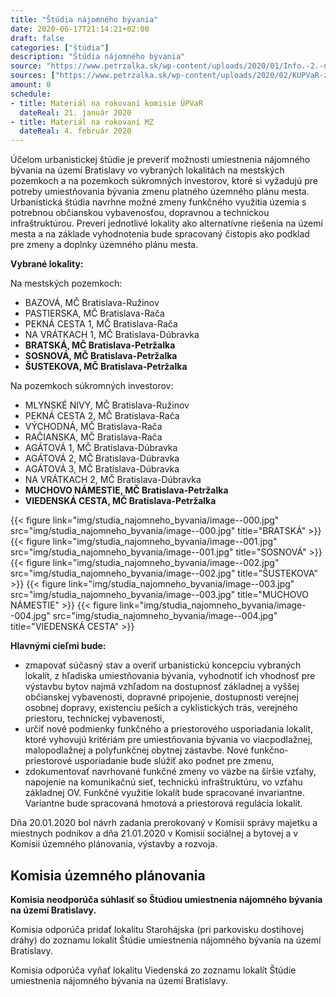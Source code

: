 ```yaml
---
title: "Štúdia nájomného bývania"
date: 2020-06-17T21:14:21+02:00
draft: false
categories: ["štúdia"]
description: "Štúdia nájomného bývania"
source: "https://www.petrzalka.sk/wp-content/uploads/2020/01/Info.-2.-n%C3%A1vrh-zadania-%C5%A0t%C3%BAdie-n%C3%A1jomn%C3%A9ho-b%C3%BDvania-MZ.pdf"
sources: ["https://www.petrzalka.sk/wp-content/uploads/2020/02/KUPVaR-zapisnica_2020-01-21_overena.pdf"]
amount: 0
schedule: 
- title: Materiál na rokovaní komisie ÚPVaR
  dateReal: 21. január 2020
- title: Materiál na rokovaní MZ
  dateReal: 4. február 2020
---
```


Účelom urbanistickej štúdie je preveriť možnosti umiestnenia nájomného bývania na
území Bratislavy vo vybraných lokalitách na mestských pozemkoch a na pozemkoch
súkromných investorov, ktoré si vyžadujú pre potreby umiestňovania bývania zmenu
platného územného plánu mesta. Urbanistická štúdia navrhne možné zmeny funkčného
využitia územia s potrebnou občianskou vybavenosťou, dopravnou a technickou
infraštruktúrou. Preverí jednotlivé lokality ako alternatívne riešenia na území mesta a na
základe vyhodnotenia bude spracovaný čistopis ako podklad pre zmeny a doplnky územného
plánu mesta.

**Vybrané lokality:**

Na mestských pozemkoch:
* BAZOVÁ, MČ Bratislava-Ružinov
* PASTIERSKA, MČ Bratislava-Rača
* PEKNÁ CESTA 1, MČ Bratislava-Rača
* NA VRÁTKACH 1, MČ Bratislava-Dúbravka
* **BRATSKÁ, MČ Bratislava-Petržalka**
* **SOSNOVÁ, MČ Bratislava-Petržalka**
* **ŠUSTEKOVA, MČ Bratislava-Petržalka**

Na pozemkoch súkromných investorov:
* MLYNSKÉ NIVY, MČ Bratislava-Ružinov
* PEKNÁ CESTA 2, MČ Bratislava-Rača
* VÝCHODNÁ, MČ Bratislava-Rača
* RAČIANSKA, MČ Bratislava-Rača
* AGÁTOVÁ 1, MČ Bratislava-Dúbravka
* AGÁTOVÁ 2, MČ Bratislava-Dúbravka
* AGÁTOVÁ 3, MČ Bratislava-Dúbravka
* NA VRÁTKACH 2, MČ Bratislava-Dúbravka
* **MUCHOVO NÁMESTIE, MČ Bratislava-Petržalka**
* **VIEDENSKÁ CESTA, MČ Bratislava-Petržalka**

{{< figure link="img/studia_najomneho_byvania/image--000.jpg" src="img/studia_najomneho_byvania/image--000.jpg" title="BRATSKÁ" >}}
{{< figure link="img/studia_najomneho_byvania/image--001.jpg" src="img/studia_najomneho_byvania/image--001.jpg" title="SOSNOVÁ" >}}
{{< figure link="img/studia_najomneho_byvania/image--002.jpg" src="img/studia_najomneho_byvania/image--002.jpg" title="ŠUSTEKOVA" >}}
{{< figure link="img/studia_najomneho_byvania/image--003.jpg" src="img/studia_najomneho_byvania/image--003.jpg" title="MUCHOVO NÁMESTIE" >}}
{{< figure link="img/studia_najomneho_byvania/image--004.jpg" src="img/studia_najomneho_byvania/image--004.jpg" title="VIEDENSKÁ CESTA" >}}

**Hlavnými cieľmi bude:**
* zmapovať súčasný stav a overiť urbanistickú koncepciu vybraných lokalít, z hľadiska
umiestňovania bývania, vyhodnotiť ich vhodnosť pre výstavbu bytov najmä vzhľadom na
dostupnosť základnej a vyššej občianskej vybavenosti, dopravné pripojenie, dostupnosti
verejnej
osobnej dopravy, existenciu peších a cyklistických trás, verejného priestoru, technickej
vybavenosti,
* určiť nové podmienky funkčného a priestorového usporiadania lokalít, ktoré vyhovujú
kritériám pre umiestňovania bývania vo viacpodlažnej, malopodlažnej a polyfunkčnej obytnej
zástavbe. Nové funkčno-priestorové usporiadanie bude slúžiť ako podnet pre zmenu,
* zdokumentovať navrhované funkčné zmeny vo väzbe na širšie vzťahy, napojenie na
komunikačnú sieť, technickú infraštruktúru, vo vzťahu základnej OV.
Funkčné využitie lokalít bude spracované invariantne. Variantne bude spracovaná
hmotová a priestorová regulácia lokalít.

Dňa 20.01.2020 bol návrh zadania prerokovaný v Komisii správy majetku a miestnych
podnikov a dňa 21.01.2020 v Komisii sociálnej a bytovej a v Komisii územného plánovania,
výstavby a rozvoja.

## Komisia územného plánovania

**Komisia neodporúča súhlasiť so Štúdiou umiestnenia nájomného bývania na území Bratislavy.**

Komisia odporúča pridať lokalitu Starohájska (pri parkovisku dostihovej dráhy) do zoznamu lokalít
Štúdie umiestnenia nájomného bývania na území Bratislavy.

Komisia odporúča vyňať lokalitu Viedenská zo zoznamu lokalít Štúdie umiestnenia nájomného
bývania na území Bratislavy.
